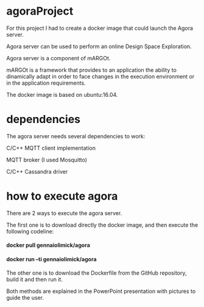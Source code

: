 # agoraProject
For this project I had to create a docker image that could launch the Agora server.

Agora server can be used to perform an online Design Space Exploration.
 
Agora server is a component of mARGOt.

mARGOt is a framework that provides to an application the ability to dinamically adapt in order to face changes
in the execution environment or in the application requirements.

The docker image is based on ubuntu:16.04.

# dependencies
The agora server needs several dependencies to work:

C/C++ MQTT client implementation

MQTT broker (I used Mosquitto)

C/C++ Cassandra driver


# how to execute agora
There are 2 ways to execute the agora server.

The first one is to download directly the docker image, and then execute the following codeline:

#### docker pull gennaiolimick/agora
 
#### docker run –ti gennaiolimick/agora

The other one is to download the Dockerfile from the GitHub repository, build it and then run it.

Both methods are explained in the PowerPoint presentation with pictures to guide the user.
